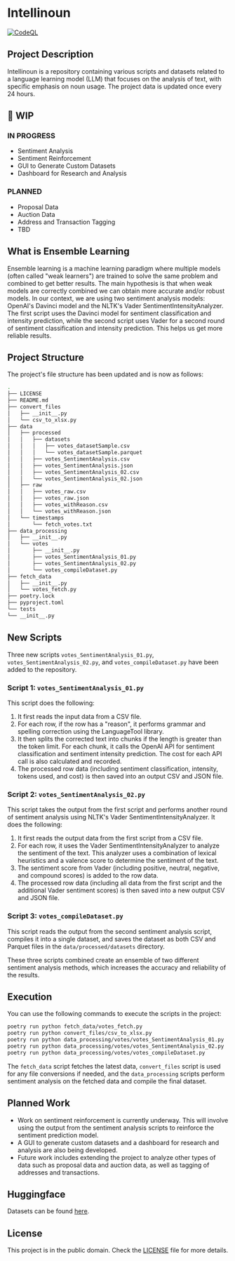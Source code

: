 # Intellinoun

[![CodeQL](https://github.com/lituusx/intellinoun/workflows/CodeQL/badge.svg)](https://github.com/lituusx/intellinoun/actions?query=workflow%3ACodeQL)

## Project Description

Intellinoun is a repository containing various scripts and datasets related to a language learning model (LLM) that
focuses on the analysis of text, with specific emphasis on noun usage. The project data is updated once every 24 hours.

## 🚧 WIP

### IN PROGRESS

- Sentiment Analysis
- Sentiment Reinforcement
- GUI to Generate Custom Datasets
- Dashboard for Research and Analysis

### PLANNED

- Proposal Data
- Auction Data
- Address and Transaction Tagging
- TBD

## What is Ensemble Learning

Ensemble learning is a machine learning paradigm where multiple models (often called "weak learners") are trained to
solve the same problem and combined to get better results. The main hypothesis is that when weak models are correctly
combined we can obtain more accurate and/or robust models. In our context, we are using two sentiment analysis models:
OpenAI's Davinci model and the NLTK's Vader SentimentIntensityAnalyzer. The first script uses the Davinci model for
sentiment classification and intensity prediction, while the second script uses Vader for a second round of sentiment
classification and intensity prediction. This helps us get more reliable results.

## Project Structure

The project's file structure has been updated and is now as follows:

```bash
.
├── LICENSE
├── README.md
├── convert_files
│   ├── __init__.py
│   └── csv_to_xlsx.py
├── data
│   ├── processed
│   │   ├── datasets
│   │   │   ├── votes_datasetSample.csv
│   │   │   └── votes_datasetSample.parquet
│   │   ├── votes_SentimentAnalysis.csv
│   │   ├── votes_SentimentAnalysis.json
│   │   ├── votes_SentimentAnalysis_02.csv
│   │   └── votes_SentimentAnalysis_02.json
│   ├── raw
│   │   ├── votes_raw.csv
│   │   ├── votes_raw.json
│   │   ├── votes_withReason.csv
│   │   └── votes_withReason.json
│   └── timestamps
│       └── fetch_votes.txt
├── data_processing
│   ├── __init__.py
│   └── votes
│       ├── __init__.py
│       ├── votes_SentimentAnalysis_01.py
│       ├── votes_SentimentAnalysis_02.py
│       └── votes_compileDataset.py
├── fetch_data
│   ├── __init__.py
│   └── votes_fetch.py
├── poetry.lock
├── pyproject.toml
└── tests
└── __init__.py
```

## New Scripts

Three new scripts `votes_SentimentAnalysis_01.py`, `votes_SentimentAnalysis_02.py`, and `votes_compileDataset.py` have
been added to the repository.

### Script 1: `votes_SentimentAnalysis_01.py`

This script does the following:

1. It first reads the input data from a CSV file.
2. For each row, if the row has a "reason", it performs grammar and spelling correction using the LanguageTool library.
3. It then splits the corrected text into chunks if the length is greater than the token limit. For each chunk, it calls
   the OpenAI API for sentiment classification and sentiment intensity prediction. The cost for each API call is also
   calculated and recorded.
4. The processed row data (including sentiment classification, intensity, tokens used, and cost) is then saved into an
   output CSV and JSON file.

### Script 2: `votes_SentimentAnalysis_02.py`

This script takes the output from the first script and performs another round of sentiment analysis using NLTK's Vader
SentimentIntensityAnalyzer. It does the following:

1. It first reads the output data from the first script from a CSV file.
2. For each row, it uses the Vader SentimentIntensityAnalyzer to analyze the sentiment of the text. This analyzer uses a
   combination of lexical heuristics and a valence score to determine the sentiment of the text.
3. The sentiment score from Vader (including positive, neutral, negative, and compound scores) is added to the row data.
4. The processed row data (including all data from the first script and the additional Vader sentiment scores) is then
   saved into a new output CSV and JSON file.

### Script 3: `votes_compileDataset.py`

This script reads the output from the second sentiment analysis script, compiles it into a single dataset, and saves the
dataset as both CSV and Parquet files in the `data/processed/datasets` directory.

These three scripts combined create an ensemble of two different sentiment analysis methods, which increases the
accuracy and reliability of the results.

## Execution

You can use the following commands to execute the scripts in the project:

```bash
poetry run python fetch_data/votes_fetch.py
poetry run python convert_files/csv_to_xlsx.py
poetry run python data_processing/votes/votes_SentimentAnalysis_01.py
poetry run python data_processing/votes/votes_SentimentAnalysis_02.py
poetry run python data_processing/votes/votes_compileDataset.py
```

The `fetch_data` script fetches the latest data, `convert_files` script is used for any file conversions if needed, and
the `data_processing` scripts perform sentiment analysis on the fetched data and compile the final dataset.

## Planned Work

- Work on sentiment reinforcement is currently underway. This will involve using the output from the sentiment analysis
  scripts to reinforce the sentiment prediction model.
- A GUI to generate custom datasets and a dashboard for research and analysis are also being developed.
- Future work includes extending the project to analyze other types of data such as proposal data and auction data, as
  well as tagging of addresses and transactions.

## Huggingface

Datasets can be found [here](https://huggingface.co/datasets/lituus/).

## License

This project is in the public domain. Check the [LICENSE](./LICENSE) file for more details.